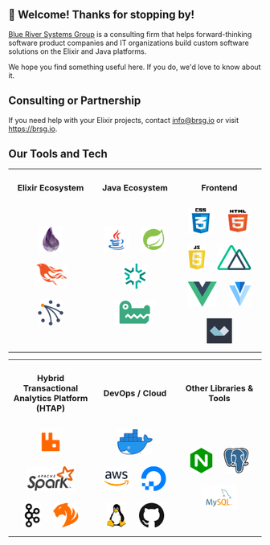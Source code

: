 ## 👋 Welcome! Thanks for stopping by!

<a href="https://brsg.io" target="_blank">Blue River Systems Group</a> is a consulting firm that helps forward-thinking software product companies and IT organizations build custom software solutions on the Elixir and Java platforms.

We hope you find something useful here. If you do, we'd love to know about it.

## Consulting or Partnership

If you need help with your Elixir projects, contact <info@brsg.io> or visit <https://brsg.io>.

## Our Tools and Tech
<table width="100%">
<tr>
<th width="33%">

### Elixir Ecosystem

</th>
<th width="33%">
  
### Java Ecosystem

</th>
<th width="33%">
  
### Frontend

</th>
</tr>

<tr>
<td align="center">
<a href="https://elixir-lang.org/" title="Elixir Language" target="_blank"><img style="margin: 10px" src="https://github.com/brsg/brsg/blob/master/assets/images/elixir.png" alt="Elixir" height="50" /></a>
<a href="https://www.phoenixframework.org/" title="Phoenix Framework" target="_blank"><img style="margin: 10px" src="https://github.com/brsg/brsg/blob/master/assets/images/phoenix.png" alt="Phoenix" height="50" /></a>
<a href="https://riak.com/" title="Riak" target="_blank"><img style="margin: 10px" src="https://github.com/brsg/brsg/blob/master/assets/images/riak.png" alt="Riak" height="50" /></a>
</td>

<td align="center">
<a href="https://www.java.com/en/" title="Java Platform" target="_blank"><img style="margin: 10px" src="https://github.com/brsg/brsg/blob/master/assets/images/java.png" alt="Java" height="50" /></a>
<a href="https://spring.io/projects/spring-framework" title="Spring Framework" target="_blank"><img style="margin: 10px" src="https://github.com/brsg/brsg/blob/master/assets/images/spring.png" alt="Spring" height="50" /></a>
<a href="https://tanzu.vmware.com/gemfire" title="Gemfire (and Geode)" target="_blank"><img style="margin: 10px" src="https://github.com/brsg/brsg/blob/master/assets/images/gemfire.png" alt="GemFire" height="50" /></a>
<a href="https://snappydatainc.github.io/snappydata/" title="SnappyData" target="_blank"><img style="margin: 10px" src="https://github.com/brsg/brsg/blob/master/assets/images/snappydata.png" alt="SnappyData" height="50" /></a>
</td>

<td align="center">
<a href="https://developer.mozilla.org/en-US/docs/Web/CSS" title="CSS" target="_blank"><img style="margin: 10px" src="https://github.com/brsg/brsg/blob/master/assets/images/css.png" alt="CSS3" height="50" /></a>  
<a href="https://developer.mozilla.org/en-US/docs/Web/Guide/HTML/HTML5" title="HTML 5" target="_blank"><img style="margin: 10px" src="https://github.com/brsg/brsg/blob/master/assets/images/html5.png" alt="HTML5" height="50" /></a>  
<a href="https://developer.mozilla.org/en-US/docs/Web/javascript" title="JavaScript" target="_blank"><img style="margin: 10px" src="https://github.com/brsg/brsg/blob/master/assets/images/javascript.png" alt="JavaScript" height="50" /></a>  
<a href="https://nuxtjs.org/" title="Nuxt.js" target="_blank"><img style="margin: 10px" src="https://github.com/brsg/brsg/blob/master/assets/images/nuxtjs.png" alt="Nuxt JS" height="50" /></a>  
<a href="https://vuejs.org/" title="vue.js" target="_blank"><img style="margin: 10px" src="https://github.com/brsg/brsg/blob/master/assets/images/vuejs.png" alt="Vue JS" height="50" /></a>  
<a href="https://vuetifyjs.com/" title="Vuetify.js" target="_blank"><img style="margin: 10px" src="https://github.com/brsg/brsg/blob/master/assets/images/vuetifyjs.png" alt="Vuetify JS" height="50" /></a>  
<a href="https://github.com/alpinejs" title="Alpine.js" target="_blank"><img style="margin: 10px" src="https://github.com/brsg/brsg/blob/master/assets/images/alpinejs.png" alt="Alpine JS" height="50" /></a>  
</td>

</tr></table>

<table width="100%">
<tr>
<th width="33%">

### Hybrid Transactional Analytics Platform (HTAP)

</th>
<th width="33%">
  
### DevOps / Cloud

</th>
<th width="33%">
  
### Other Libraries & Tools

</th>
</tr>

<td align="center">
<a href="https://www.rabbitmq.com/" title="RabbitMQ" target="_blank"><img style="margin: 10px" src="https://github.com/brsg/brsg/blob/master/assets/images/rabbitmq.svg" alt="RabbitMQ" height="50" /></a>
<a href="https://spark.apache.org/" title="Apache Spark" target="_blank"><img style="margin: 10px" src="https://github.com/brsg/brsg/blob/master/assets/images/spark.png" alt="Apache Spark" height="50" /></a>  
<a href="https://kafka.apache.org/" title="Apache Kafka" target="_blank"><img style="margin: 10px" src="https://github.com/brsg/brsg/blob/master/assets/images/kafka.png" alt="Kafka" height="50" /></a>  
<a href="https://www.tigergraph.com/" title="TigerGraph" target="_blank"><img style="margin: 10px" src="https://github.com/brsg/brsg/blob/master/assets/images/tigergraph.png" alt="TigerGraph" height="50" /></a>  
</td>

<td align="center">
<a href="https://www.docker.com/" title="Docker" target="_blank"><img style="margin: 10px" src="https://github.com/brsg/brsg/blob/master/assets/images/docker.png" alt="Docker" height="50" /></a>  
<a href="https://aws.amazon.com/" title="Amazon Web Services" target="_blank"><img style="margin: 10px" src="https://github.com/brsg/brsg/blob/master/assets/images/aws.png" alt="AWS" height="50" /></a>  
<a href="https://www.digitalocean.com/" title="Digital Ocean" target="_blank"><img style="margin: 10px" src="https://github.com/brsg/brsg/blob/master/assets/images/digitalocean.png" alt="Digital Ocean" height="50" /></a>  
<a href="https://www.linux.com/" title="Linux" target="_blank"><img style="margin: 10px" src="https://github.com/brsg/brsg/blob/master/assets/images/linux.png" alt="Linux" height="50" /></a> 
<a href="https://github.com/" title="GitHub" target="_blank"><img style="margin: 10px" src="https://github.com/brsg/brsg/blob/master/assets/images/github.png" alt="Github" height="50" /></a> 
</td>

<td align="center">
<a href="https://nginx.org/" title="nginx" target="_blank"><img style="margin: 10px" src="https://github.com/brsg/brsg/blob/master/assets/images/nginx.png" alt="Nginx" height="50" /></a>  
<a href="https://www.postgresql.org/" title="PostgreSQL" target="_blank"><img style="margin: 10px" src="https://github.com/brsg/brsg/blob/master/assets/images/postgresql.png" alt="PostgreSQL" height="50" /></a>  
<a href="https://www.mysql.com/" title="MySQL" target="_blank"><img style="margin: 10px" src="https://github.com/brsg/brsg/blob/master/assets/images/mysql.png" alt="MySQL" height="50" /></a>  
</td>

</tr></table>
